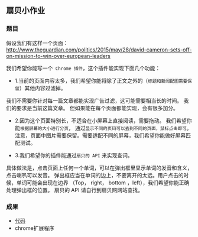 ## 扇贝小作业

### 题目

假设我们有这样一个页面： http://www.theguardian.com/politics/2015/may/28/david-cameron-sets-off-on-mission-to-win-over-european-leaders

我们希望你能写一个` Chrome 插件`，这个插件能实现下面几个功能：

* 1.当前的页面内容太多，我们希望你能将除了正文之外的（`标题和新闻配图需要保留`）其他内容过滤掉。 

我们不需要你针对每一篇文章都能实现广告过滤，这可能需要相当长的时间。 我们的要求是当前这篇文章。 但如果能在每个页面都能实现，会有很多加分。

* 2.因为这个页面特别长，不适合在小屏幕上直接阅读，需要拖动。 我们希望你能`根据屏幕的大小进行分页`， 通过`显示不同的页码可以去到不同的页面，鼠标点击即可`。 注意，页面中图片需要保留。需要适配不同的屏幕，我们希望你能做好屏幕匹配测试。

* 3.我们希望你的插件能通过`扇贝的 API` 来实现查词。 

具体做法是，点击页面上任何一个单词，可以在弹出框里显示单词的发音和含义，点击喇叭可以发音。 弹出框应当在单词的边上，不要离开的太远。用户点击的时候，单词可能会出现在边界 （Top， right， bottom ，left），我们希望你能正确处理弹出框的位置。 扇贝的 API 请自行到扇贝网网站查找。 

### 成果

* [代码](./code)
* chrome扩展程序